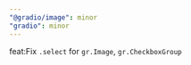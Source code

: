 ```yaml
---
"@gradio/image": minor
"gradio": minor
---
```


feat:Fix `.select` for `gr.Image`, `gr.CheckboxGroup`
